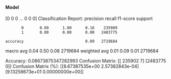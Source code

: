 #### Model
[0 0 0 ... 0 0 0]
Classification Report:
              precision    recall  f1-score   support

           0       0.09      1.00      0.16    235909
           1       0.00      0.00      0.00   2483775

    accuracy                           0.09   2719684
   macro avg       0.04      0.50      0.08   2719684
weighted avg       0.01      0.09      0.01   2719684

Accuracy: 0.08673875347282993
Confusion Matrix:
[[ 235902       7]
 [2483775       0]]
Confusion Matrix (%):
[[8.67387535e+00 2.57382843e-04]
 [9.13258673e+01 0.00000000e+00]]
